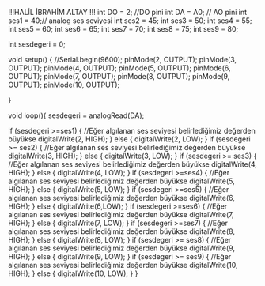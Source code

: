 !!!HALİL İBRAHİM ALTAY !!!
int DO = 2; //DO pini
int DA = A0; // AO pini
int ses1 = 40;// analog ses seviyesi
int ses2 = 45;
int ses3 = 50;
int ses4 = 55;
int ses5 = 60;
int ses6 = 65;
int ses7 = 70;
int ses8 = 75;
int ses9 = 80;


int sesdegeri = 0;

void setup() {
  //Serial.begin(9600);
  pinMode(2, OUTPUT);
  pinMode(3, OUTPUT);
  pinMode(4, OUTPUT);
  pinMode(5, OUTPUT);
  pinMode(6, OUTPUT);
  pinMode(7, OUTPUT);
  pinMode(8, OUTPUT);
  pinMode(9, OUTPUT);
  pinMode(10, OUTPUT);  

}

void loop(){
  sesdegeri = analogRead(DA);

  if (sesdegeri >=ses1) { //Eğer algılanan ses seviyesi belirlediğimiz değerden büyükse
    digitalWrite(2, HIGH);
  }
  else {
    digitalWrite(2, LOW);
  }
   if (sesdegeri >= ses2) { //Eğer algılanan ses seviyesi belirlediğimiz değerden büyükse
    digitalWrite(3, HIGH);
  }
  else {
    digitalWrite(3, LOW);
  }
   if (sesdegeri >= ses3) { //Eğer algılanan ses seviyesi belirlediğimiz değerden büyükse
    digitalWrite(4, HIGH);
  }
  else {
    digitalWrite(4, LOW);
  }
   if (sesdegeri >=ses4) { //Eğer algılanan ses seviyesi belirlediğimiz değerden büyükse
    digitalWrite(5, HIGH);
  }
  else {
    digitalWrite(5, LOW);
  }
   if (sesdegeri >=ses5) { //Eğer algılanan ses seviyesi belirlediğimiz değerden büyükse
    digitalWrite(6, HIGH);
  }
  else {
    digitalWrite(6,LOW);
  }
   if (sesdegeri >=ses6) { //Eğer algılanan ses seviyesi belirlediğimiz değerden büyükse
    digitalWrite(7, HIGH);
  }
  else {
    digitalWrite(7, LOW);
  }
   if (sesdegeri >=ses7) { //Eğer algılanan ses seviyesi belirlediğimiz değerden büyükse
    digitalWrite(8, HIGH);
  }
  else {
    digitalWrite(8, LOW);
  }
   if (sesdegeri >= ses8) { //Eğer algılanan ses seviyesi belirlediğimiz değerden büyükse
    digitalWrite(9, HIGH);
  }
  else {
    digitalWrite(9, LOW);
  }
   if (sesdegeri >= ses9) { //Eğer algılanan ses seviyesi belirlediğimiz değerden büyükse
    digitalWrite(10, HIGH);
  }
  else {
    digitalWrite(10, LOW);
  }
}
